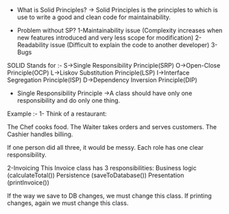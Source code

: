 * What is Solid Principles?
-> Solid Principles is the principles to which is use to write a good and clean code for maintainability.

* Problem without SP?
1-Maintainability issue (Complexity increases when new features introduced and very less scope for modification)
2-Readability issue (Difficult to explain the code to another developer)
3-Bugs

SOLID Stands for :-
S->Single Responsibility Principle(SRP)
O->Open-Close Principle(OCP)
L->Liskov Substitution Principle(LSP)
I->Interface Segregation Principle(ISP)
D->Dependency Inversion Principle(DIP)

* Single Responsibility Principle
->A class should have only one responsibility and do only one thing.

Example :-
1- Think of a restaurant:

The Chef cooks food.
The Waiter takes orders and serves customers.
The Cashier handles billing.

If one person did all three, it would be messy.
Each role has one clear responsibility.

2-Invoicing
This Invoice class has 3 responsibilities:
Business logic (calculateTotal())
Persistence (saveToDatabase())
Presentation (printInvoice())

If the way we save to DB changes, we must change this class. If printing changes, again we must change this class.

